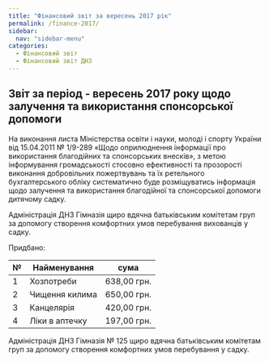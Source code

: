 ```yaml
---
title: "Фінансовий звіт за вересень 2017 рік"
permalink: /finance-2017/
sidebar:
  nav: "sidebar-menu"
categories:
  - Фінансовий звіт
  - Фінансовий звіт ДНЗ
---
```


## Звіт за період - вересень 2017 року щодо залучення та використання спонсорської допомоги

На виконання листа Міністерства освіти і науки, молоді і спорту
України від 15.04.2011 № 1/9-289 «Щодо оприлюднення інформації
про використання благодійних та спонсорських внесків», з метою
інформування громадськості стосовно ефективності та прозорості
виконання добровільних пожертвувань та їх ретельного
бухгалтерського обліку систематично буде розміщуватись інформація
щодо залучення та використання благодійної та спонсорської
допомоги дитячому садку.

Адміністрація ДНЗ Гімназія щиро вдячна батьківським комітетам
груп за допомогу створення комфортних умов перебування
вихованців у садку.

Придбано:

| № | Найменування | сума        |
|---|--------------|-------------|
| 1 | Хозпотреби   | 638,00 грн. |
| 2 | Чищення килима   | 650,00 грн. |
| 3 | Канцелярія   | 420,00 грн. |
| 4 | Ліки в аптечку   | 197,00 грн. |


Адміністрація ДНЗ Гімназія № 125 щиро вдячна батьківським
комітетам груп за допомогу створення комфортних умов перебування
у садку.
